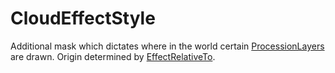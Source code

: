 # CloudEffectStyle

Additional mask which dictates where in the world certain [ProcessionLayers](prototype:ProcessionLayer) are drawn. Origin determined by [EffectRelativeTo](prototype:EffectRelativeTo).


